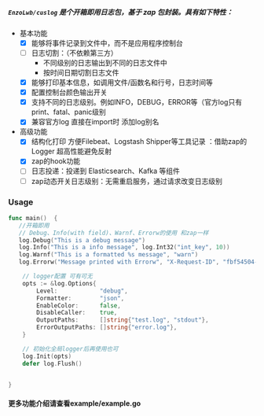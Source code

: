 ##### `EnzoLwb/cuslog` 是个开箱即用日志包，基于 zap 包封装。具有如下特性：
 - 基本功能
   - [x] 能够将事件记录到文件中，而不是应用程序控制台
   - [ ] 日志切割：（不依赖第三方）
     - 不同级别的日志输出到不同的日志文件中
     - 按时间日期切割日志文件 
   - [x] 能够打印基本信息，如调用文件/函数名和行号，日志时间等
   - [x] 配置控制台颜色输出开关
   - [x] 支持不同的日志级别。例如INFO，DEBUG，ERROR等（官方log只有print、fatal、panic级别
   - [x] 兼容官方log 直接在import时 添加log别名
 - 高级功能
   - [x] 结构化打印 方便Filebeat、Logstash Shipper等工具记录 ：借助zap的Logger 超高性能避免反射
   - [x] zap的hook功能
   - [ ] 日志投递：投递到 Elasticsearch、Kafka 等组件
   - [ ] zap动态开关日志级别：无需重启服务，通过请求改变日志级别

### Usage
```go
func main()  {
   //开箱即用
   // Debug、Info(with field)、Warnf、Errorw的使用 和zap一样
   log.Debug("This is a debug message")
   log.Info("This is a info message", log.Int32("int_key", 10))
   log.Warnf("This is a formatted %s message", "warn")
   log.Errorw("Message printed with Errorw", "X-Request-ID", "fbf54504-64da-4088-9b86-67824a7fb508")

    // logger配置 可有可无
	opts := &log.Options{
		Level:            "debug",
		Formatter:        "json",
		EnableColor:      false,
		DisableCaller:    true,
		OutputPaths:      []string{"test.log", "stdout"},
		ErrorOutputPaths: []string{"error.log"},
	}

	// 初始化全局logger后再使用也可
	log.Init(opts)
	defer log.Flush()


}
```


#### 更多功能介绍请查看example/example.go

